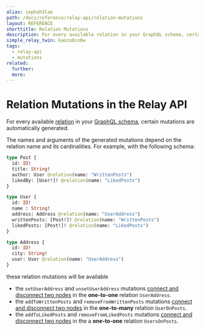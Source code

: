 ```yaml
---
alias: iephah3lae
path: /docs/reference/relay-api/relation-mutations
layout: REFERENCE
shorttitle: Relation Mutations
description: For every available relation in your GraphQL schema, certain mutations are automatically generated.
simple_relay_twin: kaozu8co6w
tags:
  - relay-api
  - mutations
related:
  further:
  more:
---
```


# Relation Mutations in the Relay API

For every available [relation](!alias-goh5uthoc1) in your [GraphQL schema](!alias-ahwoh2fohj), certain mutations are automatically generated.

The names and arguments of the generated mutations depend on the relation name and its cardinalities. For example, with the following schema:

```graphql
type Post {
  id: ID!
  title: String!
  author: User @relation(name: "WrittenPosts")
  likedBy: [User!]! @relation(name: "LikedPosts")
}

type User {
  id: ID!
  name : String!
  address: Address @relation(name: "UserAddress")
  writtenPosts: [Post!]! @relation(name: "WrittenPosts")
  likedPosts: [Post!]! @relation(name: "LikedPosts")
}

type Address {
  id: ID!
  city: String!
  user: User @relation(name: "UserAddress")
}
```

these relation mutations will be available

* the `setUserAddress` and `unsetUserAddress` mutations [connect and disconnect two nodes](!alias-da7pu3seew) in the **one-to-one** relation `UserAddress`.
* the `addToWrittenPosts` and `removeFromWrittenPosts` mutations [connect and disconnect two nodes](!alias-ek8eizeish) in the **one-to-many** relation `UserOnPosts`.
* the `addToLikedPosts` and `removeFromLikedPosts` mutations [connect and disconnect two nodes](!alias-gei0pus9si) in the a **one-to-one** relation `UsersOnPosts`.
